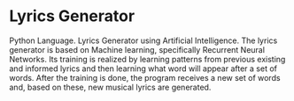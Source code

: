 # Lyrics Generator
Python Language.
Lyrics Generator using Artificial Intelligence.
The lyrics generator is based on Machine learning, specifically Recurrent Neural Networks. 
Its training is realized by learning patterns from previous existing and informed lyrics and then learning what word will appear after a set of words. 
After the training is done, the program receives a new set of words and, based on these, new musical lyrics are generated.
